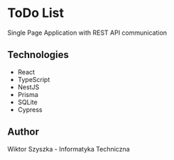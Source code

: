 # ToDo List

Single Page Application with REST API communication

## Technologies

- React
- TypeScript
- NestJS
- Prisma
- SQLite
- Cypress

## Author

Wiktor Szyszka - Informatyka Techniczna